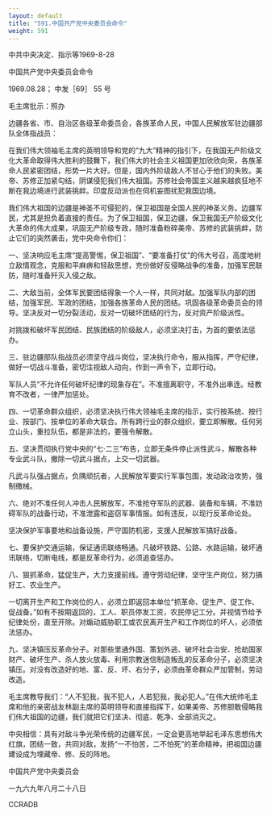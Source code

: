 ```yaml
---
layout: default
title: "591.中国共产党中央委员会命令"
weight: 591
---
```


中共中央决定、指示等1969-8-28

中国共产党中央委员会命令

1969.08.28； 中发［69］ 55 号

毛主席批示：照办

边疆各省、市、自治区各级革命委员会，各族革命人民，中国人民解放军驻边疆部队全体指战员：

在我们伟大领袖毛主席的英明领导和党的“九大”精神的指引下，在我国无产阶级文化大革命取得伟大胜利的鼓舞下，我们伟大的社会主义祖国更加欣欣向荣，各族革命人民紧密团结，形势一片大好。但是，国内外阶级敌人不甘心于他们的失败。美帝、苏修正加紧勾结，阴谋侵犯我们伟大祖国。苏修社会帝国主义越来越疯狂地不断在我边境进行武装挑衅。印度反动派也在伺机妄图扰犯我国边境。

我们伟大祖国的边疆是神圣不可侵犯的，保卫祖国是全国人民的神圣义务。边疆军民，尤其是担负着直接的责任。为了保卫祖国，保卫边疆，保卫我国无产阶级文化大革命的伟大成果，巩固无产阶级专政，随时准备粉碎美帝、苏修的武装挑衅，防止它们的突然袭击，党中央命令你们：

一、坚决响应毛主席“提高警惕，保卫祖国”、“要准备打仗”的伟大号召，高度地树立敌情观念，克服和平麻痹和轻敌思想，充份做好反侵略战争的准备，加强军民联防，随时准备歼灭入侵之敌。

二、大敌当前，全体军民要团结得象一个人一样，共同对敌。加强军队内部的团结，加强军民、军政的团结，加强各族革命人民的团结。巩固各级革命委员会的领导。坚决反对一切分裂活动，反对一切破坏团结的行为，反对资产阶级派性。

对挑拨和破坏军民团结、民族团结的阶级敌人，必须坚决打击，为首的要依法惩办。

三、驻边疆部队指战员必须坚守战斗岗位，坚决执行命令，服从指挥，严守纪律，做好一切战斗准备，密切注视敌人动向，作到一声令下，立即行动。

军队人员“不允许任何破坏纪律的现象存在”。不准擅离职守，不准外出串连。经教育不改者，一律严加惩处。

四、一切革命群众组织，必须坚决执行伟大领袖毛主席的指示，实行按系统、按行业、按部门、按单位的革命大联合。所有跨行业的群众组织，要立即解散。任何另立山头，重拉队伍，都是非法的，要强令解散。

五、坚决贯彻执行党中央的“七·二三”布告，立即无条件停止派性武斗，解散各种专业武斗队，撤除一切武斗据点，上交一切武器。

凡武斗队强占据点，负隅顽抗者，人民解放军要实行军事包围，发动政治攻势，强制缴械。

六、绝对不准任何人冲击人民解放军，不准抢夺军队的武器、装备和车辆，不准妨碍军队的战备行动，不准泄露和盗窃军事情报。如有违反，以现行反革命论处。

坚决保护军事要地和战备设施，严守国防机密，支援人民解放军搞好战备。

七、要保护交通运输，保证通讯联络畅通。凡破坏铁路、公路、水路运输，破坏通讯联络，切断电线，都是反革命行为，必须追查惩办。

八、狠抓革命，猛促生产，大力支援前线。遵守劳动纪律，坚守生产岗位，努力搞好工、农业生产。

一切离开生产和工作岗位的人，必须立即返回本单位“抓革命、促生产、促工作、促战备。”如有不按期返回的，工人、职员停发工资，农民停记工分。并视情节给予纪律处份，直至开除。对煽动威胁职工或农民离开生产和工作岗位的坏人，必须依法惩办。

九、坚决镇压反革命分子。对那些里通外国、策划外逃、破坏社会治安、抢劫国家财产、破坏生产、杀人放火放毒、利用宗教迷信制造叛乱的反革命分子，必须坚决镇压。对没有改造好的地、富、反、坏、右分子，必须由革命群众严加管制，劳动改造。

毛主席教导我们：“人不犯我，我不犯人，人若犯我，我必犯人。”在伟大统帅毛主席和他的亲密战友林副主席的英明领导和直接指挥下，如果美帝、苏修胆敢侵略我们伟大祖国的边疆，我们就把它们坚决、彻底、乾净、全部消灭之。

中央相信：具有对敌斗争光荣传统的边疆军民，一定会更高地举起毛泽东思想伟大红旗，团结一致，共同对敌，发扬“一不怕苦，二不怕死”的革命精神，把祖国边疆建设成为埋藏帝、修、反的阵地。

中国共产党中央委员会

一九六九年八月二十八日

CCRADB

